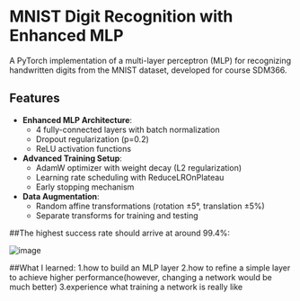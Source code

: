# MNIST Digit Recognition with Enhanced MLP

A PyTorch implementation of a multi-layer perceptron (MLP) for recognizing handwritten digits from the MNIST dataset, developed for course SDM366.

## Features

- **Enhanced MLP Architecture**:
  - 4 fully-connected layers with batch normalization
  - Dropout regularization (p=0.2)
  - ReLU activation functions
- **Advanced Training Setup**:
  - AdamW optimizer with weight decay (L2 regularization)
  - Learning rate scheduling with ReduceLROnPlateau
  - Early stopping mechanism
- **Data Augmentation**:
  - Random affine transformations (rotation ±5°, translation ±5%)
  - Separate transforms for training and testing

##The highest success rate should arrive at around 99.4%:

![image](https://github.com/user-attachments/assets/276f81bb-11f2-4c7e-8d16-ccf331e47f90)

##What I learned:
1.how to build an MLP layer
2.how to refine a simple layer to achieve higher performance(however, changing a network would be much better)
3.experience what training a network is really like
